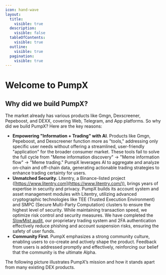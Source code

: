 ```yaml
---
icon: hand-wave
layout:
  title:
    visible: true
  description:
    visible: false
  tableOfContents:
    visible: true
  outline:
    visible: true
  pagination:
    visible: true
---
```


# Welcome to PumpX

## Why did we build PumpX?

The market already has various products like Gmgn, Dexscreener, Pepeboost, and DEXX, covering Web, Telegram, and App platforms. So why did we build PumpX? Here are the key reasons:

* **Empowering "Information + Trading" with AI**. Products like Gmgn, Pepeboost, and Dexscreener function more as "tools," addressing only specific user needs without offering a streamlined, user-friendly "application" for the broader consumer market. These tools fail to solve the full cycle from "Meme information discovery" → "Meme information flow" → "Meme trading." PumpX leverages AI to aggregate and analyze on-chain and off-chain data, generating actionable trading strategies to enhance trading certainty for users.
* **Unmatched Security.** Litentry, a Binance-listed project ([https://www.litentry.com](https://www.litentry.com/)), brings years of expertise in security and privacy. PumpX builds its account system and asset management modules with Litentry, utilizing advanced cryptographic technologies like TEE (Trusted Execution Environment) and SMPC (Secure Multi-Party Computation) clusters to ensure the highest level of security. While maintaining transaction speed, we optimize risk control and security measures. We have completed the [SlowMist audit](https://3820447269-files.gitbook.io/~/files/v0/b/gitbook-x-prod.appspot.com/o/spaces%2FTaG6KeHpkB3eqdZnqflw%2Fuploads%2FLXLjZIzX3Mt47MY1IJcv%2FPumpX-SlowMist%20Audit%20Report.pdf?alt=media\&token=e589f76a-ef9b-4eaa-a96c-50462f044ce4), our proprietary trading system and 2FA authentication effectively reduce phishing and account suspension risks, ensuring the safety of user funds.
* **Community First**. PumpX emphasizes a strong community culture, enabling users to co-create and actively shape the product. Feedback from users is addressed promptly and effectively, reinforcing our belief that the community is the ultimate Alpha.

The following picture illustrates PumpX’s mission and how it stands apart from many existing DEX products.

<figure><img src=".gitbook/assets/2-engpump.png" alt=""><figcaption></figcaption></figure>
